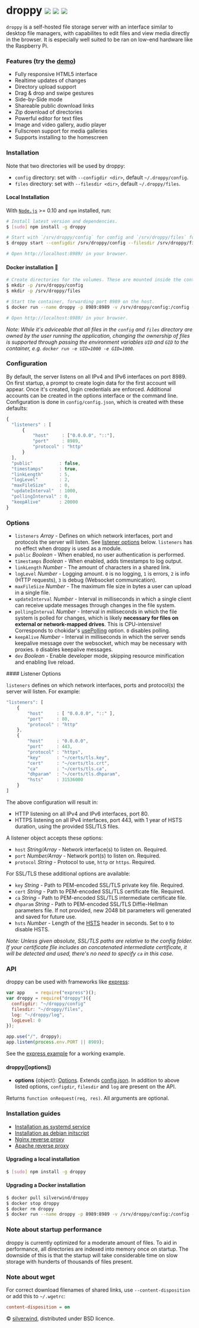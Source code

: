 # droppy [![](https://img.shields.io/npm/v/droppy.svg)](https://www.npmjs.org/package/droppy) [![](https://img.shields.io/badge/licence-bsd-blue.svg)](https://raw.githubusercontent.com/silverwind/droppy/master/LICENSE) [![](http://img.shields.io/npm/dm/droppy.svg)](https://www.npmjs.org/package/droppy)

`droppy` is a self-hosted file storage server with an interface similar to desktop file managers, with capabilites to edit files and view media directly in the browser. It is especially well suited to be ran on low-end hardware like the Raspberry Pi.

### Features (try the <a target="_blank" href="https://droppy.silverwind.io">demo</a>)
* Fully responsive HTML5 interface
* Realtime updates of changes
* Directory upload support
* Drag & drop and swipe gestures
* Side-by-Side mode
* Shareable public download links
* Zip download of directories
* Powerful editor for text files
* Image and video gallery, audio player
* Fullscreen support for media galleries
* Supports installing to the homescreen

### Installation
Note that two directories will be used by droppy:

- `config` directory: set with `--configdir <dir>`, default `~/.droppy/config`.
- `files` directory: set with `--filesdir <dir>`, default `~/.droppy/files`.

#### Local Installation
With [`Node.js`](https://nodejs.org) >= 0.10 and `npm` installed, run:

```sh
# Install latest version and dependencies.
$ [sudo] npm install -g droppy

# Start with `/srv/droppy/config` for config and `/srv/droppy/files` for files.
$ droppy start --configdir /srv/droppy/config --filesdir /srv/droppy/files

# Open http://localhost:8989/ in your browser.
```

#### Docker installation :whale:
```sh
# Create directories for the volumes. These are mounted inside the container in the next step.
$ mkdir -p /srv/droppy/config
$ mkdir -p /srv/droppy/files

# Start the container, forwarding port 8989 on the host.
$ docker run --name droppy -p 8989:8989 -v /srv/droppy/config:/config -v /srv/droppy/files:/files silverwind/droppy

# Open http://localhost:8989/ in your browser.
```
*Note: While it's adviceable that all files in the `config` and `files` directory are owned by the user running the application, changing the ownership of files is supported through passing  the environment variables `UID` and `GID` to the container, e.g. `docker run -e UID=1000 -e GID=1000`.*

### Configuration
By default, the server listens on all IPv4 and IPv6 interfaces on port 8989. On first startup, a prompt to create login data for the first account will appear. Once it's created, login credentials are enforced. Additional accounts can be created in the options interface or the command line. Configuration is done in `config/config.json`, which is created with these defaults:

```javascript
{
  "listeners" : [
      {
          "host"     : ["0.0.0.0", "::"],
          "port"     : 8989,
          "protocol" : "http"
      }
  ],
  "public"          : false,
  "timestamps"      : true,
  "linkLength"      : 5,
  "logLevel"        : 2,
  "maxFileSize"     : 0,
  "updateInterval"  : 1000,
  "pollingInterval" : 0,
  "keepAlive"       : 20000
}
```

### Options
- `listeners` *Array* - Defines on which network interfaces, port and protocols the server will listen. See [listener options](#listener-options) below. `listeners` has no effect when droppy is used as a module.
- `public` *Boolean* - When enabled, no user authentication is performed.
- `timestamps` *Boolean* - When enabled, adds timestamps to log output.
- `linkLength` *Number* - The amount of characters in a shared link.
- `logLevel` *Number* - Logging amount. `0` is no logging, `1` is errors, `2` is info (HTTP requests), `3` is debug (Websocket communication).
- `maxFileSize` *Number* - The maximum file size in bytes a user can upload in a single file.
- `updateInterval` *Number* - Interval in milliseconds in which a single client can receive update messages through changes in the file system.
- `pollingInterval` *Number* - Interval in milliseconds in which the file system is polled for changes, which is likely **necessary for files on external or network-mapped drives**. This is CPU-intensive! Corresponds to chokidar's [usePolling](https://github.com/paulmillr/chokidar#performance) option. `0` disables polling.
- `keepAlive` *Number* - Interval in milliseconds in which the server sends keepalive message over the websocket, which may be necessary with proxies. `0` disables keepalive messages.
- `dev` *Boolean* - Enable developer mode, skipping resource minification and enabling live reload.

<a name="listener-options" />
#### Listener Options

`listeners` defines on which network interfaces, ports and protocol(s) the server will listen. For example:

```javascript
"listeners": [
    {
        "host"     : [ "0.0.0.0", "::" ],
        "port"     : 80,
        "protocol" : "http"
    },
    {
        "host"     : "0.0.0.0",
        "port"     : 443,
        "protocol" : "https",
        "key"      : "~/certs/tls.key",
        "cert"     : "~/certs/tls.crt",
        "ca"       : "~/certs/tls.ca",
        "dhparam"  : "~/certs/tls.dhparam",
        "hsts"     : 31536000
    }
]
```
The above configuration will result in:
- HTTP listening on all IPv4 and IPv6 interfaces, port 80.
- HTTPS listening on all IPv4 interfaces, port 443, with 1 year of HSTS duration, using the provided SSL/TLS files.

A listener object accepts these options:
- `host` *String/Array* - Network interface(s) to listen on. Required.
- `port` *Number/Array* - Network port(s) to listen on. Required.
- `protocol` *String* - Protocol to use, `http` or `https`. Required.

For SSL/TLS these additional options are available:
- `key` *String* - Path to PEM-encoded SSL/TLS private key file. Required.
- `cert` *String* - Path to PEM-encoded SSL/TLS certificate file. Required.
- `ca` *String* - Path to PEM-encoded SSL/TLS intermediate certificate file.
- `dhparam` *String* - Path to PEM-encoded SSL/TLS Diffie-Hellman parameters file. If not provided, new 2048 bit parameters will generated and saved for future use.
- `hsts` *Number* - Length of the [HSTS](http://en.wikipedia.org/wiki/HTTP_Strict_Transport_Security) header in seconds. Set to `0` to disable HSTS.

*Note: Unless given absolute, SSL/TLS paths are relative to the config folder. If your certificate file includes an concatenated intermediate certificate, it will be detected and used, there's no need to specify `ca` in this case.*

### API
droppy can be used with frameworks like [express](https://github.com/strongloop/express):
```js
var app    = require("express")();
var droppy = require("droppy")({
  configdir: "~/droppy/config"
  filesdir: "~/droppy/files",
  log: "~/droppy/log",
  logLevel: 0
});

app.use("/", droppy);
app.listen(process.env.PORT || 8989);
```
See the [express example](https://github.com/silverwind/droppy/blob/master/examples/express.js) for a working example.

#### droppy([options])
- **options** {object}: [Options](#Options). Extends [config.json](#Configuration). In addition to above listed options, `configdir`, `filesdir` and `log` are present on the API.

Returns `function onRequest(req, res)`. All arguments are optional.

### Installation guides
- [Installation as systemd service](https://github.com/silverwind/droppy/wiki/Systemd-Installation)
- [Installation as debian initscript](https://github.com/silverwind/droppy/wiki/Debian-Installation)
- [Nginx reverse proxy](https://github.com/silverwind/droppy/wiki/Nginx-reverse-proxy)
- [Apache reverse proxy](https://github.com/silverwind/droppy/wiki/Apache-reverse-proxy)

#### Upgrading a local installation
```sh
$ [sudo] npm install -g droppy
```

#### Upgrading a Docker installation
```sh
$ docker pull silverwind/droppy
$ docker stop droppy
$ docker rm droppy
$ docker run --name droppy -p 8989:8989 -v /srv/droppy/config:/config -v /srv/droppy/files:/files silverwind/droppy
```

### Note about startup performance
droppy is currently optimized for a moderate amount of files. To aid in performance, all directories are indexed into memory once on startup. The downside of this is that the startup will take considerable time on slow storage with hunderts of thousands of files present.

### Note about wget
For correct download filenames of shared links, use `--content-disposition` or add this to `~/.wgetrc`:

```ini
content-disposition = on
```
© [silverwind](https://github.com/silverwind), distributed under BSD licence.
